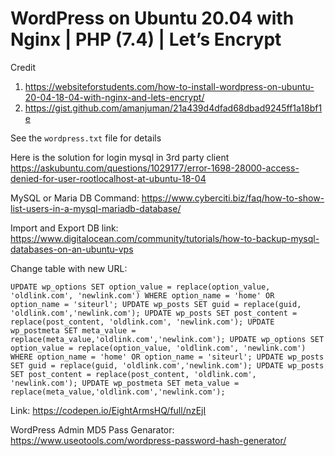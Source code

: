 #  WordPress on Ubuntu 20.04 with Nginx | PHP (7.4) | Let’s Encrypt

Credit
1. https://websiteforstudents.com/how-to-install-wordpress-on-ubuntu-20-04-18-04-with-nginx-and-lets-encrypt/
2. https://gist.github.com/amanjuman/21a439d4dfad68dbad9245ff1a18bf1e

See the `wordpress.txt` file for details

Here is the solution for login mysql in 3rd party client
https://askubuntu.com/questions/1029177/error-1698-28000-access-denied-for-user-rootlocalhost-at-ubuntu-18-04

MySQL or Maria DB Command:
https://www.cyberciti.biz/faq/how-to-show-list-users-in-a-mysql-mariadb-database/

Import and Export DB link:
https://www.digitalocean.com/community/tutorials/how-to-backup-mysql-databases-on-an-ubuntu-vps

Change table with new URL:

`UPDATE wp_options SET option_value = replace(option_value, 'oldlink.com', 'newlink.com') WHERE option_name = 'home' OR option_name = 'siteurl';
UPDATE wp_posts SET guid = replace(guid, 'oldlink.com','newlink.com');
UPDATE wp_posts SET post_content = replace(post_content, 'oldlink.com', 'newlink.com');
UPDATE wp_postmeta SET meta_value = replace(meta_value,'oldlink.com','newlink.com');
UPDATE wp_options SET option_value = replace(option_value, 'oldlink.com', 'newlink.com') WHERE option_name = 'home' OR option_name = 'siteurl';
UPDATE wp_posts SET guid = replace(guid, 'oldlink.com','newlink.com');
UPDATE wp_posts SET post_content = replace(post_content, 'oldlink.com', 'newlink.com');
UPDATE wp_postmeta SET meta_value = replace(meta_value,'oldlink.com','newlink.com');`

Link: https://codepen.io/EightArmsHQ/full/nzEjI

WordPress Admin MD5 Pass Genarator: https://www.useotools.com/wordpress-password-hash-generator/
